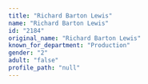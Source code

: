 ```yaml
---
title: "Richard Barton Lewis"
name: "Richard Barton Lewis"
id: "2184"
original_name: "Richard Barton Lewis"
known_for_department: "Production"
gender: "2"
adult: "false"
profile_path: "null"
---
```

